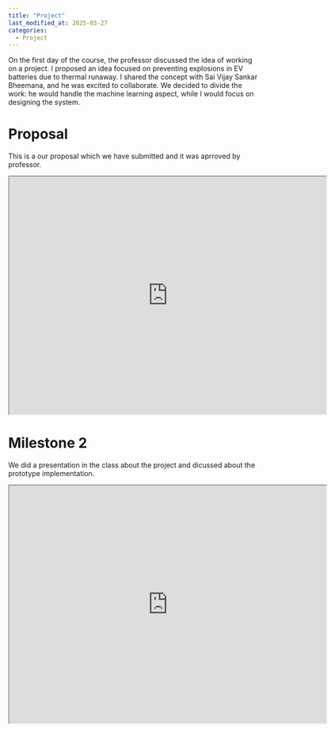 ```yaml
---
title: "Project"
last_modified_at: 2025-03-27
categories:
  - Project
---
```

On the first day of the course, the professor discussed the idea of working on a project. 
I proposed an idea focused on preventing explosions in EV batteries due to thermal runaway. 
I shared the concept with Sai Vijay Sankar Bheemana, and he was excited to collaborate.
We decided to divide the work: he would handle the machine learning aspect, while I would focus on designing the system.

# **Proposal**
This is a our proposal which we have submitted and it was aprroved by professor.
<figure style="text-align: center; width: 100%; max-width: 600px; margin: auto 0 20px auto;">
  <iframe src="https://drive.google.com/file/d/1zc0MWl_rNjNRUjPO715wOk8zt3pURe-T/preview" width="640" height="480" allow="autoplay"></iframe>
</figure>

# **Milestone 2**
We did a presentation in the class about the project and dicussed about the prototype implementation. 
<figure style="text-align: center; width: 100%; max-width: 600px; margin: auto 0 20px auto;">
  <iframe src="https://drive.google.com/file/d/1SX1rdYScWpdNGY34EunE5h7_Pa1mUlGP/preview" width="640" height="480" allow="autoplay"></iframe>
</figure> 
